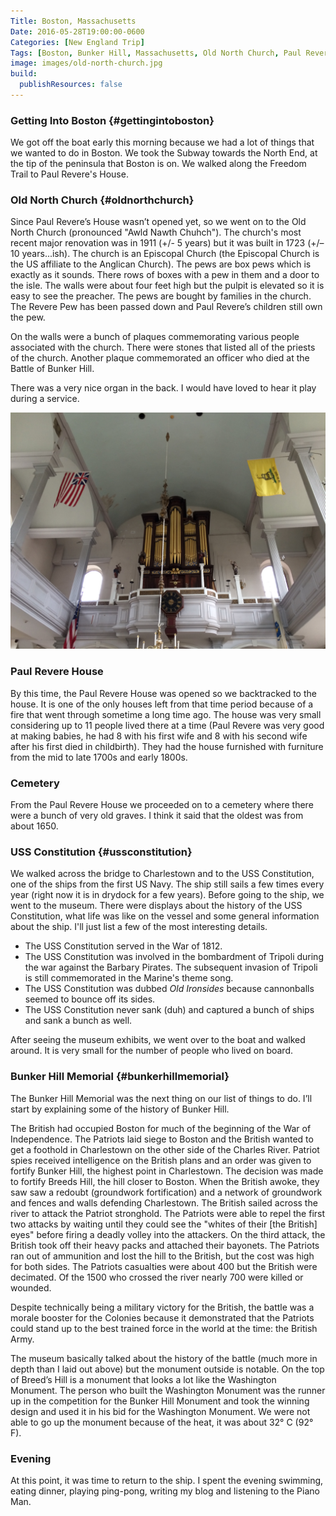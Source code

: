 ```yaml
---
Title: Boston, Massachusetts
Date: 2016-05-28T19:00:00-0600
Categories: [New England Trip]
Tags: [Boston, Bunker Hill, Massachusetts, Old North Church, Paul Revere, Travel, USS Constitution]
image: images/old-north-church.jpg
build:
  publishResources: false
---
```


### Getting Into Boston {#gettingintoboston}

We got off the boat early this morning because we had a lot of things that we
wanted to do in Boston. We took the Subway towards the North End, at the tip of
the peninsula that Boston is on. We walked along the Freedom Trail to Paul
Revere's House.

### Old North Church {#oldnorthchurch}

Since Paul Revere’s House wasn’t opened yet, so we went on to the Old North
Church (pronounced "Awld Nawth Chuhch"). The church's most recent major
renovation was in 1911 (+/- 5 years) but it was built in 1723 (+/–10
years...ish). The church is an Episcopal Church (the Episcopal Church is the US
affiliate to the Anglican Church). The pews are box pews which is exactly as it
sounds. There rows of boxes with a pew in them and a door to the isle. The walls
were about four feet high but the pulpit is elevated so it is easy to see the
preacher. The pews are bought by families in the church. The Revere Pew has been
passed down and Paul Revere’s children still own the pew.

On the walls were a bunch of plaques commemorating various people associated
with the church. There were stones that listed all of the priests of the church.
Another plaque commemorated an officer who died at the Battle of Bunker Hill.

There was a very nice organ in the back. I would have loved to hear it play
during a service.

![](images/old-north-church.jpg)

### Paul Revere House

By this time, the Paul Revere House was opened so we backtracked to the house.
It is one of the only houses left from that time period because of a fire that
went through sometime a long time ago. The house was very small considering up
to 11 people lived there at a time (Paul Revere was very good at making babies,
he had 8 with his first wife and 8 with his second wife after his first died in
childbirth). They had the house furnished with furniture from the mid to late
1700s and early 1800s.

### Cemetery

From the Paul Revere House we proceeded on to a cemetery where there were a
bunch of very old graves. I think it said that the oldest was from about 1650.

### USS Constitution {#ussconstitution}

We walked across the bridge to Charlestown and to the USS Constitution, one of
the ships from the first US Navy. The ship still sails a few times every year
(right now it is in drydock for a few years). Before going to the ship, we went
to the museum. There were displays about the history of the USS Constitution,
what life was like on the vessel and some general information about the ship.
I'll just list a few of the most interesting details.

-   The USS Constitution served in the War of 1812.
-   The USS Constitution was involved in the bombardment of Tripoli during the
    war against the Barbary Pirates. The subsequent invasion of Tripoli is still
    commemorated in the Marine's theme song.
-   The USS Constitution was dubbed *Old Ironsides* because cannonballs seemed
    to bounce off its sides.
-   The USS Constitution never sank (duh) and captured a bunch of ships and sank
    a bunch as well.

After seeing the museum exhibits, we went over to the boat and walked around. It
is very small for the number of people who lived on board.

### Bunker Hill Memorial {#bunkerhillmemorial}

The Bunker Hill Memorial was the next thing on our list of things to do.  I’ll
start by explaining some of the history of Bunker Hill.

The British had occupied Boston for much of the beginning of the War of
Independence. The Patriots laid siege to Boston and the British wanted to get a
foothold in Charlestown on the other side of the Charles River.  Patriot spies
received intelligence on the British plans and an order was given to fortify
Bunker Hill, the highest point in Charlestown. The decision was made to fortify
Breeds Hill, the hill closer to Boston.  When the British awoke, they saw saw a
redoubt (groundwork fortification) and a network of groundwork and fences and
walls defending Charlestown. The British sailed across the river to attack the
Patriot stronghold. The Patriots were able to repel the first two attacks by
waiting until they could see the "whites of their \[the British\] eyes" before
firing a deadly volley into the attackers. On the third attack, the British took
off their heavy packs and attached their bayonets. The Patriots ran out of
ammunition and lost the hill to the British, but the cost was high for both
sides. The Patriots casualties were about 400 but the British were decimated. Of
the 1500 who crossed the river nearly 700 were killed or wounded.

Despite technically being a military victory for the British, the battle was a
morale booster for the Colonies because it demonstrated that the Patriots could
stand up to the best trained force in the world at the time: the British Army.

The museum basically talked about the history of the battle (much more in depth
than I laid out above) but the monument outside is notable. On the top of
Breed’s Hill is a monument that looks a lot like the Washington Monument. The
person who built the Washington Monument was the runner up in the competition
for the Bunker Hill Monument and took the winning design and used it in his bid
for the Washington Monument.  We were not able to go up the monument because of
the heat, it was about 32° C (92° F).

### Evening

At this point, it was time to return to the ship. I spent the evening swimming,
eating dinner, playing ping-pong, writing my blog and listening to the Piano
Man.
